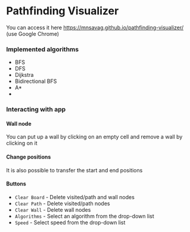 # Pathfinding Visualizer

You can access it here https://mnsavag.github.io/pathfinding-visualizer/ (use Google Chrome)

### Implemented algorithms

- BFS
- DFS
- Dijkstra
- Bidirectional BFS
- A*
- 
### Interacting with app

#### Wall node

You can put up a wall by clicking on an empty cell and remove a wall by clicking on it

#### Change positions

It is also possible to transfer the start and end positions

#### Buttons

- `Clear Board` - Delete visited/path and wall nodes
- `Clear Path` - Delete visited/path nodes
- `Clear Wall` - Delete wall nodes
- `Algorithms` - Select an algorithm from the drop-down list
- `Speed` - Select speed from the drop-down list
